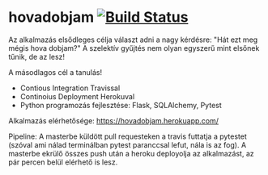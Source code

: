 # hovadobjam [![Build Status](https://travis-ci.org/klucsik/hovadobjam.svg?branch=master)](https://travis-ci.org/klucsik/hovadobjam)

Az alkalmazás elsődleges célja választ adni a nagy kérdésre: "Hát ezt meg mégis hova dobjam?"
A szelektív gyűjtés nem olyan egyszerű mint elsőnek tűnik, de az lesz!

A másodlagos cél a tanulás!
* Contious Integration Travissal
* Continoius Deployment Herokuval
* Python programozás fejlesztése: Flask, SQLAlchemy, Pytest

Alkalmazás elérhetősége: https://hovadobjam.herokuapp.com/

Pipeline:
A masterbe küldött pull requesteken a travis futtatja a pytestet (szóval ami nálad terminálban pytest paranccsal lefut, nála is az fog).
A masterbe ekrülő összes push után a heroku deployolja az alkalmazást, az pár percen belül elérhető is lesz.

